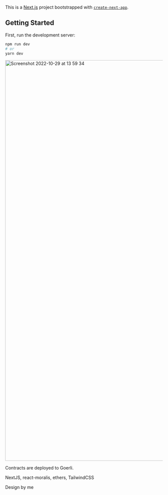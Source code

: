 This is a [Next.js](https://nextjs.org/) project bootstrapped with [`create-next-app`](https://github.com/vercel/next.js/tree/canary/packages/create-next-app).

## Getting Started

First, run the development server:

```bash
npm run dev
# or
yarn dev
```

<img width="1282" alt="Screenshot 2022-10-29 at 13 59 34" src="https://user-images.githubusercontent.com/106890011/198829139-4791e257-ebb5-49d7-8571-359541b0e48d.png">

Contracts are deployed to Goerli. 

NextJS, react-moralis, ethers, TailwindCSS

Design by me
